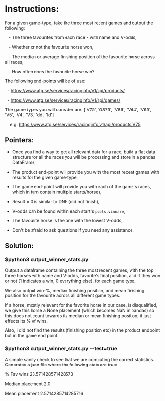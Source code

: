 # Instructions:

For a given game-type, take the three most recent games and output the following:

   - The three favourites from each race - with name and V-odds,

   - Whether or not the favourite horse won,

   - The median or average finishing position of the favourite horse across all races,

   - How often does the favourite horse win?

The following end-points will be of use:

  - https://www.atg.se/services/racinginfo/v1/api/products/<gameType>

  - https://www.atg.se/services/racinginfo/v1/api/games/<gameID>

The game types you will consider are: ['V75', 'GS75', 'V86', 'V64', 'V65', 'V5', 'V4', 'V3', 'dd', 'ld']

    e.g. https://www.atg.se/services/racinginfo/v1/api/products/V75

## Pointers:

* Once you find a way to get all relevant data for a race, build a flat data structure for all the races you will be processing and store in a pandas DataFrame,

* The product end-point will provide you with the most recent games with results for the given game-type,

* The game end-point will provide you with each of the game's races, which in turn contain multiple starts/horses,

* Result = 0 is similar to DNF (did not finish),

* V-odds can be found within each start's `pools.vinnare`,

* The favourite horse is the one with the lowest V-odds,

* Don't be afraid to ask questions if you need any assistance.


 ## Solution:

 ### $python3 output_winner_stats.py
 Output a dataframe containing the three most recent games, with the top
 three horses with name and V-odds, favorite's final position, and if they
 won or not (1 indicates a win, 0 everything else), for each game type.  

 We also output win-%, median finishing position, and mean finishing position for the favourite across all different game types. 

 If a horse, mostly relevant for the favorite horse in our case, is
 disqualified, we give this horse a None placement (which becomes  NaN in
 pandas) so this does not count towards its median or mean finishing position,
 it just effects its % of wins. 

Also, I did not find the results (finishing position etc) in the product endpoint but in the game end point. 

### $python3 output_winner_stats.py --test=true
A simple sanity check to see that we are computing the correct statistics. 
Generates a json file  where the following stats are true: 

% Fav wins 28.571428571428573

Median placement 2.0  

Mean placement 2.5714285714285716  



